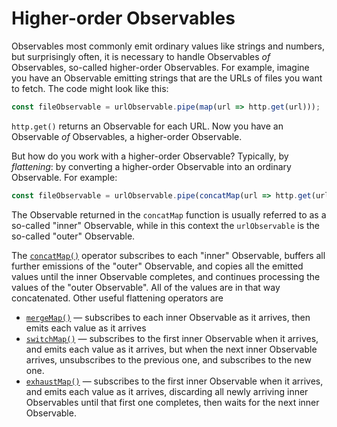 # Higher-order Observables

Observables most commonly emit ordinary values like strings and numbers, but surprisingly often, it is necessary to handle Observables _of_ Observables, so-called higher-order Observables. For example, imagine you have an Observable emitting strings that are the URLs of files you want to fetch. The code might look like this:

```ts
const fileObservable = urlObservable.pipe(map(url => http.get(url)));
```

`http.get()` returns an Observable for each URL. Now you have an Observable _of_ Observables, a higher-order Observable.

But how do you work with a higher-order Observable? Typically, by _flattening_: by converting a higher-order Observable into an ordinary Observable. For example:

```ts
const fileObservable = urlObservable.pipe(concatMap(url => http.get(url)));
```

The Observable returned in the `concatMap` function is usually referred to as a so-called "inner" Observable, while in this context the `urlObservable` is the so-called "outer" Observable.

The [`concatMap()`](/api/operators/concatMap) operator subscribes to each "inner" Observable, buffers all further emissions of the "outer" Observable, and copies all the emitted values until the inner Observable completes, and continues processing the values of the "outer Observable". All of the values are in that way concatenated. Other useful flattening operators are

- [`mergeMap()`](/api/operators/mergeMap) — subscribes to each inner Observable as it arrives, then emits each value as it arrives
- [`switchMap()`](/api/operators/switchMap) — subscribes to the first inner Observable when it arrives, and emits each value as it arrives, but when the next inner Observable arrives, unsubscribes to the previous one, and subscribes to the new one.
- [`exhaustMap()`](/api/operators/exhaustMap) — subscribes to the first inner Observable when it arrives, and emits each value as it arrives, discarding all newly arriving inner Observables until that first one completes, then waits for the next inner Observable.
